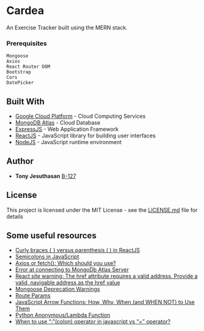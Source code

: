 # Cardea
An Exercise Tracker built using the MERN stack.

### Prerequisites

```
Mongoose
Axios
React Router DOM
Bootstrap
Cors
DatePicker
```


## Built With

* [Google Cloud Platform](https://cloud.google.com/) - Cloud Computing Services
* [MongoDB Atlas](https://www.mongodb.com/cloud/atlas) - Cloud Database
* [ExpressJS](https://expressjs.com/) - Web Application Framework
* [ReactJS](https://reactjs.org/) - JavaScript library for building user interfaces
* [NodeJS](https://nodejs.org/en/) - JavaScript runtime environment

## Author

* **Tony Jesuthasan** [B-127](https://github.com/B-127)

## License

This project is licensed under the MIT License - see the [LICENSE.md](https://github.com/B-127/Cardea/blob/master/LICENSE) file for details

## Some useful resources

* [Curly braces { } versus parenthesis ( ) in ReactJS](https://medium.com/@leannezhang/curly-braces-versus-parenthesis-in-reactjs-4d3ffd33128f)
* [Semicolons in JavaScript](https://flaviocopes.com/javascript-automatic-semicolon-insertion/)
* [Axios or fetch(): Which should you use?](https://blog.logrocket.com/axios-or-fetch-api/)
* [Error at connecting to MongoDb Atlas Server](https://stackoverflow.com/questions/49894913/error-at-connecting-to-mongodb-atlas-server)
* [React site warning: The href attribute requires a valid address. Provide a valid, navigable address as the href value](https://stackoverflow.com/questions/52801051/react-site-warning-the-href-attribute-requires-a-valid-address-provide-a-valid)
* [Mongoose Deprecation Warnings](https://mongoosejs.com/docs/deprecations.html)
* [Route Params](https://scotch.io/courses/using-react-router-4/route-params)
* [JavaScript Arrow Functions: How, Why, When (and WHEN NOT) to Use Them](https://zendev.com/2018/10/01/javascript-arrow-functions-how-why-when.html)
* [Python Anonymous/Lambda Function](https://www.programiz.com/python-programming/anonymous-function)
* [When to use “:”(colon) operator in javascript vs “=” operator?](https://stackoverflow.com/questions/44092238/when-to-use-colon-operator-in-javascript-vs-operator)
